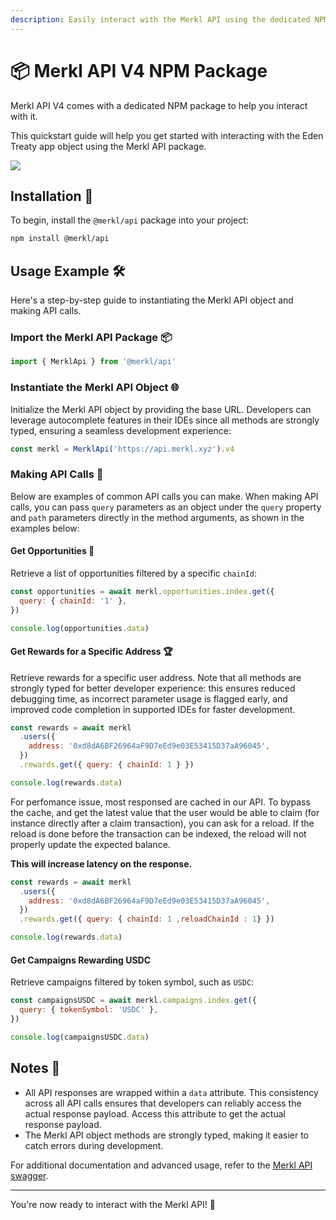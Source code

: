 ```yaml
---
description: Easily interact with the Merkl API using the dedicated NPM package
---
```


# 📦 Merkl API V4 NPM Package

Merkl API V4 comes with a dedicated NPM package to help you interact with it.

This quickstart guide will help you get started with interacting with the Eden Treaty app object using the Merkl API package.

![](https://github.com/user-attachments/assets/775a2f92-8d7f-4f87-a72a-0a7b6e278edf)

## Installation 🚀

To begin, install the `@merkl/api` package into your project:

```bash
npm install @merkl/api
```

## Usage Example 🛠️

Here's a step-by-step guide to instantiating the Merkl API object and making API calls.

### Import the Merkl API Package 📦

```javascript
import { MerklApi } from '@merkl/api'
```

### Instantiate the Merkl API Object 🌐

Initialize the Merkl API object by providing the base URL. Developers can leverage autocomplete features in their IDEs since all methods are strongly typed, ensuring a seamless development experience:

```javascript
const merkl = MerklApi('https://api.merkl.xyz').v4
```

### Making API Calls 📡

Below are examples of common API calls you can make. When making API calls, you can pass `query` parameters as an object under the `query` property and `path` parameters directly in the method arguments, as shown in the examples below:

#### Get Opportunities 💼

Retrieve a list of opportunities filtered by a specific `chainId`:

```javascript
const opportunities = await merkl.opportunities.index.get({
  query: { chainId: '1' },
})

console.log(opportunities.data)
```

#### Get Rewards for a Specific Address 🏆

Retrieve rewards for a specific user address. Note that all methods are strongly typed for better developer experience: this ensures reduced debugging time, as incorrect parameter usage is flagged early, and improved code completion in supported IDEs for faster development.

```javascript
const rewards = await merkl
  .users({
    address: '0xd8dA6BF26964aF9D7eEd9e03E53415D37aA96045',
  })
  .rewards.get({ query: { chainId: 1 } })

console.log(rewards.data)
```

For perfomance issue, most responsed are cached in our API.
To bypass the cache, and get the latest value that the user would be able to claim (for instance directly after a claim transaction), you can ask for a reload. If the reload is done before the transaction can be indexed, the reload will not properly update the expected balance.

**This will increase latency on the response.**

```javascript
const rewards = await merkl
  .users({
    address: '0xd8dA6BF26964aF9D7eEd9e03E53415D37aA96045',
  })
  .rewards.get({ query: { chainId: 1 ,reloadChainId : 1} })

console.log(rewards.data)
```

#### Get Campaigns Rewarding USDC

Retrieve campaigns filtered by token symbol, such as `USDC`:

```javascript
const campaignsUSDC = await merkl.campaigns.index.get({
  query: { tokenSymbol: 'USDC' },
})

console.log(campaignsUSDC.data)
```

## Notes 📝

- All API responses are wrapped within a `data` attribute. This consistency across all API calls ensures that developers can reliably access the actual response payload. Access this attribute to get the actual response payload.
- The Merkl API object methods are strongly typed, making it easier to catch errors during development.

For additional documentation and advanced usage, refer to the [Merkl API swagger](https://api.merkl.xyz/docs).

---

You're now ready to interact with the Merkl API! 🎉
